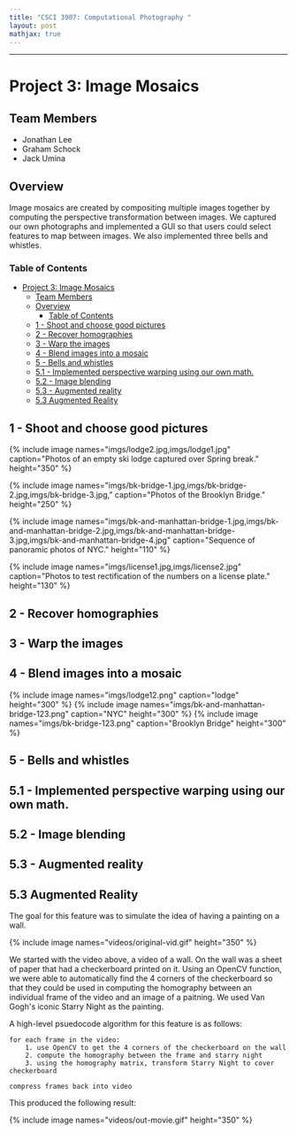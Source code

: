```yaml
---
title: "CSCI 3907: Computational Photography "
layout: post
mathjax: true
---
```

------
# Project 3: Image Mosaics

## Team Members
- Jonathan Lee
- Graham Schock
- Jack Umina

## Overview
Image mosaics are created by compositing multiple images together by computing the perspective transformation between images. We captured our own photographs and implemented a GUI so that users could select features to map between images. We also implemented three bells and whistles.



### Table of Contents
- [Project 3: Image Mosaics](#project-3-image-mosaics)
  - [Team Members](#team-members)
  - [Overview](#overview)
    - [Table of Contents](#table-of-contents)
  - [1 - Shoot and choose good pictures](#1---shoot-and-choose-good-pictures)
  - [2 - Recover homographies](#2---recover-homographies)
  - [3 - Warp the images](#3---warp-the-images)
  - [4 - Blend images into a mosaic](#4---blend-images-into-a-mosaic)
  - [5 - Bells and whistles](#5---bells-and-whistles)
  - [5.1 - Implemented perspective warping using our own math.](#51---implemented-perspective-warping-using-our-own-math)
  - [5.2 - Image blending](#52---image-blending)
  - [5.3 - Augmented reality](#53---augmented-reality)
  - [5.3 Augmented Reality](#53-augmented-reality)

## 1 - Shoot and choose good pictures
{% include image names="imgs/lodge2.jpg,imgs/lodge1.jpg" caption="Photos of an empty ski lodge captured over Spring break." height="350" %}

{% include image names="imgs/bk-bridge-1.jpg,imgs/bk-bridge-2.jpg,imgs/bk-bridge-3.jpg," caption="Photos of the Brooklyn Bridge." height="250" %}

{% include image names="imgs/bk-and-manhattan-bridge-1.jpg,imgs/bk-and-manhattan-bridge-2.jpg,imgs/bk-and-manhattan-bridge-3.jpg,imgs/bk-and-manhattan-bridge-4.jpg" caption="Sequence of panoramic photos of NYC." height="110" %}

{% include image names="imgs/license1.jpg,imgs/license2.jpg" caption="Photos to test rectification of the numbers on a license plate." height="130" %}

## 2 - Recover homographies

## 3 - Warp the images

## 4 - Blend images into a mosaic
{% include image names="imgs/lodge12.png" caption="lodge" height="300" %}
{% include image names="imgs/bk-and-manhattan-bridge-123.png" caption="NYC" height="300" %}
{% include image names="imgs/bk-bridge-123.png" caption="Brooklyn Bridge" height="300" %}

## 5 - Bells and whistles

## 5.1 - Implemented perspective warping using our own math.

## 5.2 - Image blending

## 5.3 - Augmented reality



## 5.3 Augmented Reality

The goal for this feature was to simulate the idea of having a painting on a wall. 

{% include image names="videos/original-vid.gif" height="350" %}

We started with the video above, a video of a wall. On the wall was a sheet of paper that had a checkerboard printed on it. Using an OpenCV function, we were able to automatically find the 4 corners of the checkerboard so that they could be used in computing the homography between an individual frame of the video and an image of a paitning. We used Van Gogh's iconic Starry Night as the painting.

A high-level psuedocode algorithm for this feature is as follows:
```
for each frame in the video:
    1. use OpenCV to get the 4 corners of the checkerboard on the wall
    2. compute the homography between the frame and starry night 
    3. using the homography matrix, transform Starry Night to cover checkerboard

compress frames back into video
```

This produced the following result:

{% include image names="videos/out-movie.gif" height="350" %}